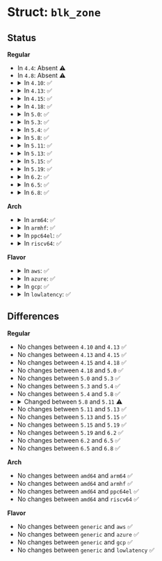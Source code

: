 # Struct: <code>blk_zone</code>

## Status
<b>Regular</b>
<ul>
<li>
In <code>4.4</code>: Absent ⚠️
</li>
<li>
In <code>4.8</code>: Absent ⚠️
</li>
<li>
<details>
<summary>In <code>4.10</code>: ✅</summary>

```c
struct blk_zone {
    __u64 start;
    __u64 len;
    __u64 wp;
    __u8 type;
    __u8 cond;
    __u8 non_seq;
    __u8 reset;
    __u8 reserved[36];
};
```
</details>
</li>
<li>
<details>
<summary>In <code>4.13</code>: ✅</summary>

```c
struct blk_zone {
    __u64 start;
    __u64 len;
    __u64 wp;
    __u8 type;
    __u8 cond;
    __u8 non_seq;
    __u8 reset;
    __u8 reserved[36];
};
```
</details>
</li>
<li>
<details>
<summary>In <code>4.15</code>: ✅</summary>

```c
struct blk_zone {
    __u64 start;
    __u64 len;
    __u64 wp;
    __u8 type;
    __u8 cond;
    __u8 non_seq;
    __u8 reset;
    __u8 reserved[36];
};
```
</details>
</li>
<li>
<details>
<summary>In <code>4.18</code>: ✅</summary>

```c
struct blk_zone {
    __u64 start;
    __u64 len;
    __u64 wp;
    __u8 type;
    __u8 cond;
    __u8 non_seq;
    __u8 reset;
    __u8 reserved[36];
};
```
</details>
</li>
<li>
<details>
<summary>In <code>5.0</code>: ✅</summary>

```c
struct blk_zone {
    __u64 start;
    __u64 len;
    __u64 wp;
    __u8 type;
    __u8 cond;
    __u8 non_seq;
    __u8 reset;
    __u8 reserved[36];
};
```
</details>
</li>
<li>
<details>
<summary>In <code>5.3</code>: ✅</summary>

```c
struct blk_zone {
    __u64 start;
    __u64 len;
    __u64 wp;
    __u8 type;
    __u8 cond;
    __u8 non_seq;
    __u8 reset;
    __u8 reserved[36];
};
```
</details>
</li>
<li>
<details>
<summary>In <code>5.4</code>: ✅</summary>

```c
struct blk_zone {
    __u64 start;
    __u64 len;
    __u64 wp;
    __u8 type;
    __u8 cond;
    __u8 non_seq;
    __u8 reset;
    __u8 reserved[36];
};
```
</details>
</li>
<li>
<details>
<summary>In <code>5.8</code>: ✅</summary>

```c
struct blk_zone {
    __u64 start;
    __u64 len;
    __u64 wp;
    __u8 type;
    __u8 cond;
    __u8 non_seq;
    __u8 reset;
    __u8 reserved[36];
};
```
</details>
</li>
<li>
<details>
<summary>In <code>5.11</code>: ✅</summary>

```c
struct blk_zone {
    __u64 start;
    __u64 len;
    __u64 wp;
    __u8 type;
    __u8 cond;
    __u8 non_seq;
    __u8 reset;
    __u8 resv[4];
    __u64 capacity;
    __u8 reserved[24];
};
```
</details>
</li>
<li>
<details>
<summary>In <code>5.13</code>: ✅</summary>

```c
struct blk_zone {
    __u64 start;
    __u64 len;
    __u64 wp;
    __u8 type;
    __u8 cond;
    __u8 non_seq;
    __u8 reset;
    __u8 resv[4];
    __u64 capacity;
    __u8 reserved[24];
};
```
</details>
</li>
<li>
<details>
<summary>In <code>5.15</code>: ✅</summary>

```c
struct blk_zone {
    __u64 start;
    __u64 len;
    __u64 wp;
    __u8 type;
    __u8 cond;
    __u8 non_seq;
    __u8 reset;
    __u8 resv[4];
    __u64 capacity;
    __u8 reserved[24];
};
```
</details>
</li>
<li>
<details>
<summary>In <code>5.19</code>: ✅</summary>

```c
struct blk_zone {
    __u64 start;
    __u64 len;
    __u64 wp;
    __u8 type;
    __u8 cond;
    __u8 non_seq;
    __u8 reset;
    __u8 resv[4];
    __u64 capacity;
    __u8 reserved[24];
};
```
</details>
</li>
<li>
<details>
<summary>In <code>6.2</code>: ✅</summary>

```c
struct blk_zone {
    __u64 start;
    __u64 len;
    __u64 wp;
    __u8 type;
    __u8 cond;
    __u8 non_seq;
    __u8 reset;
    __u8 resv[4];
    __u64 capacity;
    __u8 reserved[24];
};
```
</details>
</li>
<li>
<details>
<summary>In <code>6.5</code>: ✅</summary>

```c
struct blk_zone {
    __u64 start;
    __u64 len;
    __u64 wp;
    __u8 type;
    __u8 cond;
    __u8 non_seq;
    __u8 reset;
    __u8 resv[4];
    __u64 capacity;
    __u8 reserved[24];
};
```
</details>
</li>
<li>
<details>
<summary>In <code>6.8</code>: ✅</summary>

```c
struct blk_zone {
    __u64 start;
    __u64 len;
    __u64 wp;
    __u8 type;
    __u8 cond;
    __u8 non_seq;
    __u8 reset;
    __u8 resv[4];
    __u64 capacity;
    __u8 reserved[24];
};
```
</details>
</li>
</ul>
<b>Arch</b>
<ul>
<li>
<details>
<summary>In <code>arm64</code>: ✅</summary>

```c
struct blk_zone {
    __u64 start;
    __u64 len;
    __u64 wp;
    __u8 type;
    __u8 cond;
    __u8 non_seq;
    __u8 reset;
    __u8 reserved[36];
};
```
</details>
</li>
<li>
<details>
<summary>In <code>armhf</code>: ✅</summary>

```c
struct blk_zone {
    __u64 start;
    __u64 len;
    __u64 wp;
    __u8 type;
    __u8 cond;
    __u8 non_seq;
    __u8 reset;
    __u8 reserved[36];
};
```
</details>
</li>
<li>
<details>
<summary>In <code>ppc64el</code>: ✅</summary>

```c
struct blk_zone {
    __u64 start;
    __u64 len;
    __u64 wp;
    __u8 type;
    __u8 cond;
    __u8 non_seq;
    __u8 reset;
    __u8 reserved[36];
};
```
</details>
</li>
<li>
<details>
<summary>In <code>riscv64</code>: ✅</summary>

```c
struct blk_zone {
    __u64 start;
    __u64 len;
    __u64 wp;
    __u8 type;
    __u8 cond;
    __u8 non_seq;
    __u8 reset;
    __u8 reserved[36];
};
```
</details>
</li>
</ul>
<b>Flavor</b>
<ul>
<li>
<details>
<summary>In <code>aws</code>: ✅</summary>

```c
struct blk_zone {
    __u64 start;
    __u64 len;
    __u64 wp;
    __u8 type;
    __u8 cond;
    __u8 non_seq;
    __u8 reset;
    __u8 reserved[36];
};
```
</details>
</li>
<li>
<details>
<summary>In <code>azure</code>: ✅</summary>

```c
struct blk_zone {
    __u64 start;
    __u64 len;
    __u64 wp;
    __u8 type;
    __u8 cond;
    __u8 non_seq;
    __u8 reset;
    __u8 reserved[36];
};
```
</details>
</li>
<li>
<details>
<summary>In <code>gcp</code>: ✅</summary>

```c
struct blk_zone {
    __u64 start;
    __u64 len;
    __u64 wp;
    __u8 type;
    __u8 cond;
    __u8 non_seq;
    __u8 reset;
    __u8 reserved[36];
};
```
</details>
</li>
<li>
<details>
<summary>In <code>lowlatency</code>: ✅</summary>

```c
struct blk_zone {
    __u64 start;
    __u64 len;
    __u64 wp;
    __u8 type;
    __u8 cond;
    __u8 non_seq;
    __u8 reset;
    __u8 reserved[36];
};
```
</details>
</li>
</ul>

## Differences
<b>Regular</b>
<ul>
<li>
No changes between <code>4.10</code> and <code>4.13</code> ✅
</li>
<li>
No changes between <code>4.13</code> and <code>4.15</code> ✅
</li>
<li>
No changes between <code>4.15</code> and <code>4.18</code> ✅
</li>
<li>
No changes between <code>4.18</code> and <code>5.0</code> ✅
</li>
<li>
No changes between <code>5.0</code> and <code>5.3</code> ✅
</li>
<li>
No changes between <code>5.3</code> and <code>5.4</code> ✅
</li>
<li>
No changes between <code>5.4</code> and <code>5.8</code> ✅
</li>
<li>
<details>
<summary>Changed between <code>5.8</code> and <code>5.11</code> ⚠️</summary>
<ul>
<li>
<b>Field added. </b>
<code>__u8 resv[4]</code>
</li>
<li>
<b>Field added. </b>
<code>__u64 capacity</code>
</li>
<li>
<b>Field type changed. </b>
<code>__u8 reserved[36]</code> ➡️ <code>__u8 reserved[24]</code>
</li>
</ul>
</details>
</li>
<li>
No changes between <code>5.11</code> and <code>5.13</code> ✅
</li>
<li>
No changes between <code>5.13</code> and <code>5.15</code> ✅
</li>
<li>
No changes between <code>5.15</code> and <code>5.19</code> ✅
</li>
<li>
No changes between <code>5.19</code> and <code>6.2</code> ✅
</li>
<li>
No changes between <code>6.2</code> and <code>6.5</code> ✅
</li>
<li>
No changes between <code>6.5</code> and <code>6.8</code> ✅
</li>
</ul>
<b>Arch</b>
<ul>
<li>
No changes between <code>amd64</code> and <code>arm64</code> ✅
</li>
<li>
No changes between <code>amd64</code> and <code>armhf</code> ✅
</li>
<li>
No changes between <code>amd64</code> and <code>ppc64el</code> ✅
</li>
<li>
No changes between <code>amd64</code> and <code>riscv64</code> ✅
</li>
</ul>
<b>Flavor</b>
<ul>
<li>
No changes between <code>generic</code> and <code>aws</code> ✅
</li>
<li>
No changes between <code>generic</code> and <code>azure</code> ✅
</li>
<li>
No changes between <code>generic</code> and <code>gcp</code> ✅
</li>
<li>
No changes between <code>generic</code> and <code>lowlatency</code> ✅
</li>
</ul>
